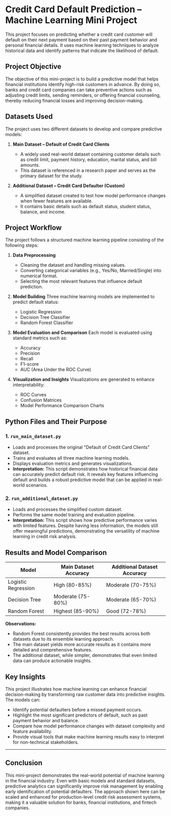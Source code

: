 


# Credit Card Default Prediction – Machine Learning Mini Project

This project focuses on predicting whether a credit card customer will default on their next payment based on their past payment behavior and personal financial details. It uses machine learning techniques to analyze historical data and identify patterns that indicate the likelihood of default.



## Project Objective

The objective of this mini-project is to build a predictive model that helps financial institutions identify high-risk customers in advance. By doing so, banks and credit card companies can take preventive actions such as adjusting credit limits, sending reminders, or offering financial counseling, thereby reducing financial losses and improving decision-making.



## Datasets Used

The project uses two different datasets to develop and compare predictive models:

1. **Main Dataset – Default of Credit Card Clients**

   * A widely used real-world dataset containing customer details such as credit limit, payment history, education, marital status, and bill amounts.
   * This dataset is referenced in a research paper and serves as the primary dataset for the study.

2. **Additional Dataset – Credit Card Defaulter (Custom)**

   * A simplified dataset created to test how model performance changes when fewer features are available.
   * It contains basic details such as default status, student status, balance, and income.



## Project Workflow

The project follows a structured machine learning pipeline consisting of the following steps:

1. **Data Preprocessing**

   * Cleaning the dataset and handling missing values.
   * Converting categorical variables (e.g., Yes/No, Married/Single) into numerical format.
   * Selecting the most relevant features that influence default prediction.

2. **Model Building**
   Three machine learning models are implemented to predict default status:

   * Logistic Regression
   * Decision Tree Classifier
   * Random Forest Classifier

3. **Model Evaluation and Comparison**
   Each model is evaluated using standard metrics such as:

   * Accuracy
   * Precision
   * Recall
   * F1-score
   * AUC (Area Under the ROC Curve)

4. **Visualization and Insights**
   Visualizations are generated to enhance interpretability:

   * ROC Curves
   * Confusion Matrices
   * Model Performance Comparison Charts



## Python Files and Their Purpose

### 1. `run_main_dataset.py`

* Loads and processes the original "Default of Credit Card Clients" dataset.
* Trains and evaluates all three machine learning models.
* Displays evaluation metrics and generates visualizations.
* **Interpretation:** This script demonstrates how historical financial data can accurately predict default risk. It reveals key features influencing default and builds a robust predictive model that can be applied in real-world scenarios.

### 2. `run_additional_dataset.py`

* Loads and processes the simplified custom dataset.
* Performs the same model training and evaluation pipeline.
* **Interpretation:** This script shows how predictive performance varies with limited features. Despite having less information, the models still offer meaningful predictions, demonstrating the versatility of machine learning in credit risk analysis.



## Results and Model Comparison

| Model               | Main Dataset Accuracy | Additional Dataset Accuracy |
| ------------------- | --------------------- | --------------------------- |
| Logistic Regression | High (80-85%)         | Moderate (70-75%)           |
| Decision Tree       | Moderate (75-80%)     | Moderate (65-70%)           |
| Random Forest       | Highest (85-90%)      | Good (72-78%)               |

**Observations:**

* Random Forest consistently provides the best results across both datasets due to its ensemble learning approach.
* The main dataset yields more accurate results as it contains more detailed and comprehensive features.
* The additional dataset, while simpler, demonstrates that even limited data can produce actionable insights.


## Key Insights

This project illustrates how machine learning can enhance financial decision-making by transforming raw customer data into predictive insights. The models can:

* Identify potential defaulters before a missed payment occurs.
* Highlight the most significant predictors of default, such as past payment behavior and balance.
* Compare how model performance changes with dataset complexity and feature availability.
* Provide visual tools that make machine learning results easy to interpret for non-technical stakeholders.

---

## Conclusion

This mini-project demonstrates the real-world potential of machine learning in the financial industry. Even with basic models and standard datasets, predictive analytics can significantly improve risk management by enabling early identification of potential defaulters. The approach shown here can be scaled and enhanced for production-level credit risk assessment systems, making it a valuable solution for banks, financial institutions, and fintech companies.



